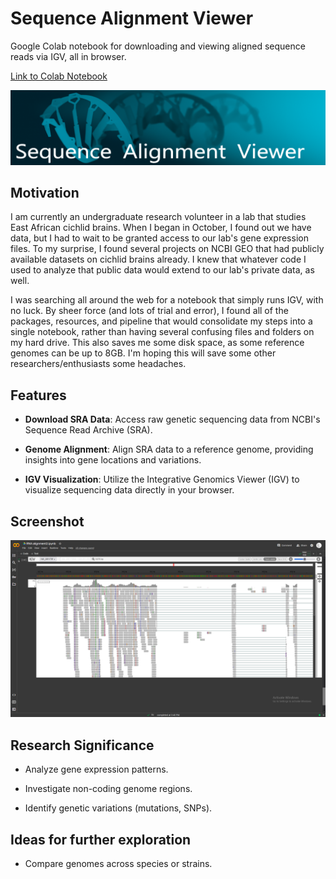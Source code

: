 # Sequence Alignment Viewer
Google Colab notebook for downloading and viewing aligned sequence reads via IGV, all in browser.

[Link to Colab Notebook](https://colab.research.google.com/drive/14AGlKiMbd7U-jjSmj3j-eI_nr-5kTMby?usp=sharing)

![image](https://github.com/WolfgangNS/Sequence-Alignment-Viewer/blob/main/SAV_banner.png?raw=true)


## Motivation

I am currently an undergraduate research volunteer in a lab that studies East African cichlid brains. When I began in October, I found out we have data, but I had to wait to be granted access to our lab's gene expression files. To my surprise, I found several projects on NCBI GEO that had publicly available datasets on cichlid brains already. I knew that whatever code I used to analyze that public data would extend to our lab's private data, as well.  

I was searching all around the web for a notebook that simply runs IGV, with no luck. By sheer force (and lots of trial and error), I found all of the packages, resources, and pipeline that would consolidate my steps into a single notebook, rather than having several confusing files and folders on my hard drive. This also saves me some disk space, as some reference genomes can be up to 8GB. I'm hoping this will save some other researchers/enthusiasts some headaches. 

## Features

- **Download SRA Data**: Access raw genetic sequencing data from NCBI's Sequence Read Archive (SRA).

- **Genome Alignment**: Align SRA data to a reference genome, providing insights into gene locations and variations.

- **IGV Visualization**: Utilize the Integrative Genomics Viewer (IGV) to visualize sequencing data directly in your browser.

## Screenshot

![image](https://github.com/WolfgangNS/Sequence-Alignment-Viewer/blob/main/screenshot.png?raw=true)

## Research Significance

- Analyze gene expression patterns.

- Investigate non-coding genome regions.
  
- Identify genetic variations (mutations, SNPs).

## Ideas for further exploration

- Compare genomes across species or strains.
